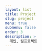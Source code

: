 ```yaml
---
layout: list
title: Project
slug: project
menu: true
submenu: false
order: 3
description: >
  개인, 팀프로젝트 
---
```

